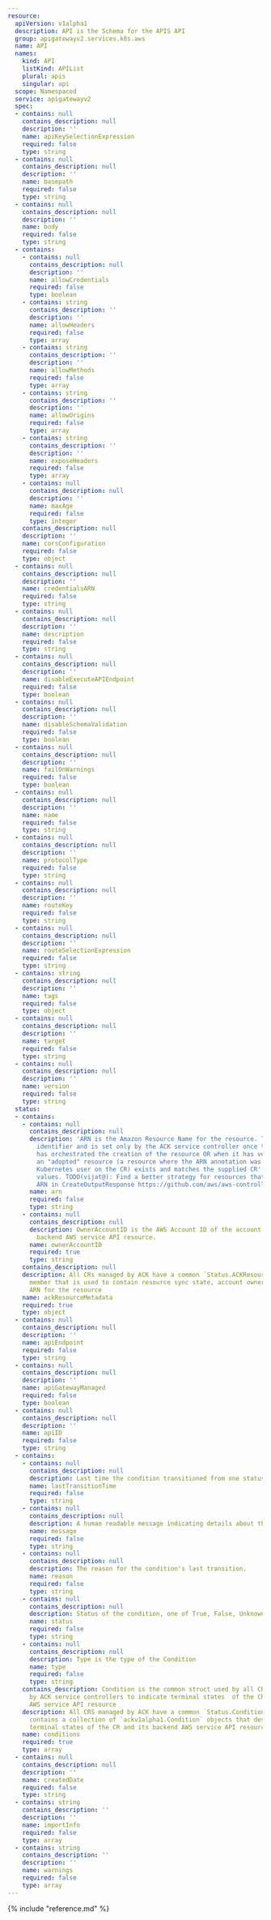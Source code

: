 ```yaml
---
resource:
  apiVersion: v1alpha1
  description: API is the Schema for the APIS API
  group: apigatewayv2.services.k8s.aws
  name: API
  names:
    kind: API
    listKind: APIList
    plural: apis
    singular: api
  scope: Namespaced
  service: apigatewayv2
  spec:
  - contains: null
    contains_description: null
    description: ''
    name: apiKeySelectionExpression
    required: false
    type: string
  - contains: null
    contains_description: null
    description: ''
    name: basepath
    required: false
    type: string
  - contains: null
    contains_description: null
    description: ''
    name: body
    required: false
    type: string
  - contains:
    - contains: null
      contains_description: null
      description: ''
      name: allowCredentials
      required: false
      type: boolean
    - contains: string
      contains_description: ''
      description: ''
      name: allowHeaders
      required: false
      type: array
    - contains: string
      contains_description: ''
      description: ''
      name: allowMethods
      required: false
      type: array
    - contains: string
      contains_description: ''
      description: ''
      name: allowOrigins
      required: false
      type: array
    - contains: string
      contains_description: ''
      description: ''
      name: exposeHeaders
      required: false
      type: array
    - contains: null
      contains_description: null
      description: ''
      name: maxAge
      required: false
      type: integer
    contains_description: null
    description: ''
    name: corsConfiguration
    required: false
    type: object
  - contains: null
    contains_description: null
    description: ''
    name: credentialsARN
    required: false
    type: string
  - contains: null
    contains_description: null
    description: ''
    name: description
    required: false
    type: string
  - contains: null
    contains_description: null
    description: ''
    name: disableExecuteAPIEndpoint
    required: false
    type: boolean
  - contains: null
    contains_description: null
    description: ''
    name: disableSchemaValidation
    required: false
    type: boolean
  - contains: null
    contains_description: null
    description: ''
    name: failOnWarnings
    required: false
    type: boolean
  - contains: null
    contains_description: null
    description: ''
    name: name
    required: false
    type: string
  - contains: null
    contains_description: null
    description: ''
    name: protocolType
    required: false
    type: string
  - contains: null
    contains_description: null
    description: ''
    name: routeKey
    required: false
    type: string
  - contains: null
    contains_description: null
    description: ''
    name: routeSelectionExpression
    required: false
    type: string
  - contains: string
    contains_description: null
    description: ''
    name: tags
    required: false
    type: object
  - contains: null
    contains_description: null
    description: ''
    name: target
    required: false
    type: string
  - contains: null
    contains_description: null
    description: ''
    name: version
    required: false
    type: string
  status:
  - contains:
    - contains: null
      contains_description: null
      description: 'ARN is the Amazon Resource Name for the resource. This is a globally-unique
        identifier and is set only by the ACK service controller once the controller
        has orchestrated the creation of the resource OR when it has verified that
        an "adopted" resource (a resource where the ARN annotation was set by the
        Kubernetes user on the CR) exists and matches the supplied CR''s Spec field
        values. TODO(vijat@): Find a better strategy for resources that do not have
        ARN in CreateOutputResponse https://github.com/aws/aws-controllers-k8s/issues/270'
      name: arn
      required: false
      type: string
    - contains: null
      contains_description: null
      description: OwnerAccountID is the AWS Account ID of the account that owns the
        backend AWS service API resource.
      name: ownerAccountID
      required: true
      type: string
    contains_description: null
    description: All CRs managed by ACK have a common `Status.ACKResourceMetadata`
      member that is used to contain resource sync state, account ownership, constructed
      ARN for the resource
    name: ackResourceMetadata
    required: true
    type: object
  - contains: null
    contains_description: null
    description: ''
    name: apiEndpoint
    required: false
    type: string
  - contains: null
    contains_description: null
    description: ''
    name: apiGatewayManaged
    required: false
    type: boolean
  - contains: null
    contains_description: null
    description: ''
    name: apiID
    required: false
    type: string
  - contains:
    - contains: null
      contains_description: null
      description: Last time the condition transitioned from one status to another.
      name: lastTransitionTime
      required: false
      type: string
    - contains: null
      contains_description: null
      description: A human readable message indicating details about the transition.
      name: message
      required: false
      type: string
    - contains: null
      contains_description: null
      description: The reason for the condition's last transition.
      name: reason
      required: false
      type: string
    - contains: null
      contains_description: null
      description: Status of the condition, one of True, False, Unknown.
      name: status
      required: false
      type: string
    - contains: null
      contains_description: null
      description: Type is the type of the Condition
      name: type
      required: false
      type: string
    contains_description: Condition is the common struct used by all CRDs managed
      by ACK service controllers to indicate terminal states  of the CR and its backend
      AWS service API resource
    description: All CRS managed by ACK have a common `Status.Conditions` member that
      contains a collection of `ackv1alpha1.Condition` objects that describe the various
      terminal states of the CR and its backend AWS service API resource
    name: conditions
    required: true
    type: array
  - contains: null
    contains_description: null
    description: ''
    name: createdDate
    required: false
    type: string
  - contains: string
    contains_description: ''
    description: ''
    name: importInfo
    required: false
    type: array
  - contains: string
    contains_description: ''
    description: ''
    name: warnings
    required: false
    type: array
---
```

{% include "reference.md" %}
